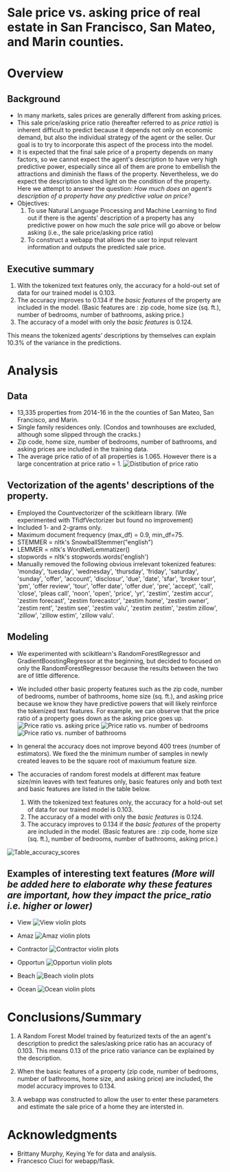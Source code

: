 # Sale price vs. asking price of real estate in San Francisco, San Mateo, and Marin counties.
Overview
========
Background
----------

- In many markets, sales prices are generally different from asking prices.
- This sale price/asking price ratio (hereafter referred to as *price ratio*) is inherent difficult to predict because it depends not only on economic demand, but also the individual strategy of the agent or the seller.  Our goal is to try to incorporate this aspect of the process into the model.
- It is expected that the final sale price of a property depends on many factors, so we cannot expect the agent's description to have very high predictive power, especially since all of them are prone to embellish the attractions and diminish the flaws of the property.  Nevertheless, we do expect the description to shed light on the condition of the property.  Here we attempt to answer the question: *How much does an agent’s description of a property have any predictive value on price?*
- Objectives:
	1.  To use Natural Language Processing and Machine Learning to find out if there is the agents' description of a property has any predictive power on how much the *sale* price will go above or below asking (i.e., the sale price/asking price ratio)
	2.  To construct a webapp that allows the user to input relevant information and outputs the predicted sale price.

Executive summary
-----------------
1. With the tokenized text features only, the accuracy for a hold-out set of data for our trained model is 0.103.
2. The accuracy improves to 0.134 if the *basic features* of the property are included in the model.  (Basic features are : zip code, home size (sq. ft.), number of bedrooms, number of bathrooms, asking price.)
3. The accuracy of a model with only the *basic features* is 0.124.

This means the tokenized agents’ descriptions by themselves can explain 10.3% of the variance in the predictions.

Analysis
========
Data
----
- 13,335 properties from 2014-16 in the the counties of San Mateo, San Francisco, and Marin.
- Single family residences only. (Condos and townhouses are excluded, although some slipped through the cracks.)
- Zip code, home size, number of bedrooms, number of bathrooms, and asking prices are included in the training data.
- The average price ratio of of all properties is 1.065.  However there is a large concentration at price ratio = 1.
![Distibution of price ratio](images/price_ratio_distribution.png>)

Vectorization of the agents' descriptions of the property.
----
- Employed the Countvectorizer of the scikitlearn library.  (We experimented with TfidfVectorizer but found no improvement)
- Included 1- and 2-grams only.
- Maximum document frequency (max_df) = 0.9, min_df=75.
- STEMMER = nltk's SnowballStemmer("english")
- LEMMER = nltk's WordNetLemmatizer()
- stopwords = nltk's stopwords.words('english')
- Manually removed the following obvious irrelevant tokenized features:
'monday', 'tuesday', 'wednesday', 'thursday', 'friday', 'saturday', 'sunday',
'offer', 'account', 'disclosur', 'due', 'date', 'sfar', 'broker tour', 'pm',
'offer review', 'tour', 'offer date', 'offer due', 'pre', 'accept', 'call',
'close', 'pleas call', 'noon', 'open', 'price', 'yr', 'zestim', 'zestim accur',
'zestim forecast', 'zestim forecastcr', 'zestim home', 'zestim owner',
'zestim rent', 'zestim see', 'zestim valu', 'zestim zestim', 'zestim zillow',
'zillow', 'zillow estim', 'zillow valu'.

Modeling
--------
- We experimented with scikitlearn's RandomForestRegressor and GradientBoostingRegressor at the beginning, but decided to focused on only the RandomForestRegressor because the results between the two are of little difference.

- We included other basic property features such as the zip code, number of bedrooms, number of bathrooms, home size (sq. ft.), and asking price because we know they have predictive powers that will likely reinforce the tokenized text features.  For example, we can observe that the price ratio of a property goes down as the asking price goes up.
![Price ratio vs. asking price](images/Price_ratio_vs_asking_price.png>)
![Price ratio vs. number of bedrooms](images/Price_ratio_vs_bedrooms.png>)
![Price ratio vs. number of bathrooms](images/Price_ratio_vs_bathrooms.png>)

- In general the accuracy does not improve beyond 400 trees (number of estimators). We fixed the the minimum number of samples in newly created leaves to be the square root of maxiumum feature size.  

- The accuracies of random forest models at different max feature size/min leaves with text features only, basic features only and both text and basic features are listed in the table below.
	1. With the tokenized text features only, the accuracy for a hold-out set of data for our trained model is 0.103.
	2. The accuracy of a model with only the *basic features* is 0.124.
	3. The accuracy improves to 0.134 if the *basic features* of the property are included in the model.  (Basic features are : zip code, home size (sq. ft.), number of bedrooms, number of bathrooms, asking price.)

![Table_accuracy_scores](images/Table_accuracy_scores.png>)


Examples of interesting text features *(More will be added here to elaborate why these features are important, how they impact the price_ratio i.e. higher or lower)*
---------------
- View
![View violin plots](images/view_violin.png>)


- Amaz
![Amaz violin plots](images/amaz_violin.png>)

- Contractor
![Contractor violin plots](images/contractor_violin.png>)

- Opportun
![Opportun violin plots](images/opportun_violin.png>)

- Beach
![Beach violin plots](images/beach_violin.png>)

- Ocean
![Ocean violin plots](images/ocean_violin.png>)



**Conclusions/Summary**
===============
1. A Random Forest Model trained by featurized texts of the an agent's description to predict the sales/asking price ratio has an accuracy of 0.103.  This means 0.13 of the price ratio variance can be explained by the description.

2.  When the basic features of a property (zip code, number of bedrooms, number of bathrooms, home size, and asking price) are included, the model accuracy improves to 0.134.  

3.	A webapp was constructed to allow the user to enter these parameters and estimate the sale price of a home they are intersted in.

Acknowledgments
===============
- Brittany Murphy, Keying Ye for data and analysis.
- Francesco Ciuci for webapp/flask.
